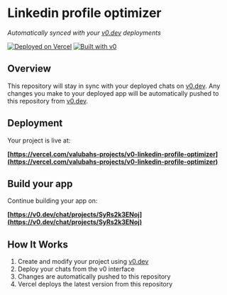 # Linkedin profile optimizer

*Automatically synced with your [v0.dev](https://v0.dev) deployments*

[![Deployed on Vercel](https://img.shields.io/badge/Deployed%20on-Vercel-black?style=for-the-badge&logo=vercel)](https://vercel.com/valubahs-projects/v0-linkedin-profile-optimizer)
[![Built with v0](https://img.shields.io/badge/Built%20with-v0.dev-black?style=for-the-badge)](https://v0.dev/chat/projects/SyRs2k3ENoj)

## Overview

This repository will stay in sync with your deployed chats on [v0.dev](https://v0.dev).
Any changes you make to your deployed app will be automatically pushed to this repository from [v0.dev](https://v0.dev).

## Deployment

Your project is live at:

**[https://vercel.com/valubahs-projects/v0-linkedin-profile-optimizer](https://vercel.com/valubahs-projects/v0-linkedin-profile-optimizer)**

## Build your app

Continue building your app on:

**[https://v0.dev/chat/projects/SyRs2k3ENoj](https://v0.dev/chat/projects/SyRs2k3ENoj)**

## How It Works

1. Create and modify your project using [v0.dev](https://v0.dev)
2. Deploy your chats from the v0 interface
3. Changes are automatically pushed to this repository
4. Vercel deploys the latest version from this repository